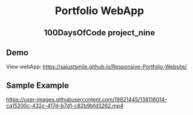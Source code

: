 <!-- PROJECT TITLE -->
  <h1 align="center">Portfolio WebApp</h1>
 <h2 2 align="center">
    100DaysOfCode project_nine
    <br />
    </h2>
    
   ## Demo
   View webApp: https://sajustsmile.github.io/Responsive-Portfolio-Website/
    
   ## Sample Example
   https://user-images.githubusercontent.com/19821445/138116014-ca15200c-432c-417d-b7d1-c82b9bfd3262.mp4

